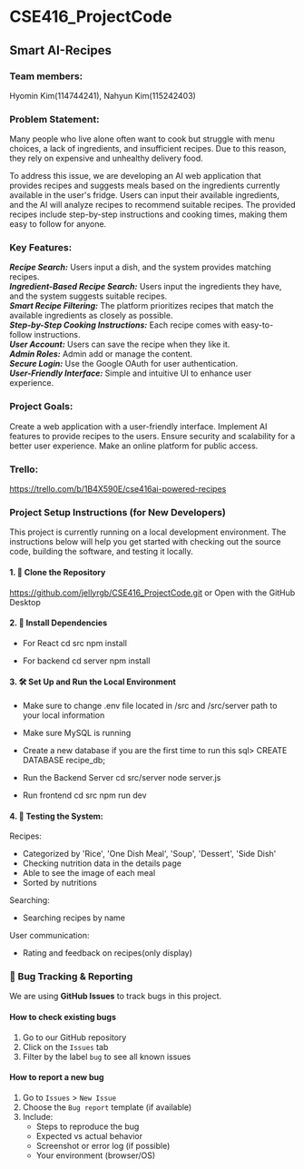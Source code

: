 # CSE416_ProjectCode

## Smart AI-Recipes

### Team members:

Hyomin Kim(114744241), Nahyun Kim(115242403)

### Problem Statement:

Many people who live alone often want to cook but struggle with menu choices, a lack of ingredients, and insufficient recipes. Due to this reason, they rely on expensive and unhealthy delivery food.

To address this issue, we are developing an AI web application that provides recipes and suggests meals based on the ingredients currently available in the user's fridge. Users can input their available ingredients, and the AI will analyze recipes to recommend suitable recipes. The provided recipes include step-by-step instructions and cooking times, making them easy to follow for anyone.

### Key Features:

**_Recipe Search:_** Users input a dish, and the system provides matching recipes.  
**_Ingredient-Based Recipe Search:_** Users input the ingredients they have, and the system suggests suitable recipes.  
**_Smart Recipe Filtering:_** The platform prioritizes recipes that match the available ingredients as closely as possible.  
**_Step-by-Step Cooking Instructions:_** Each recipe comes with easy-to-follow instructions.  
**_User Account:_** Users can save the recipe when they like it.  
**_Admin Roles:_** Admin add or manage the content.  
**_Secure Login:_** Use the Google OAuth for user authentication.  
**_User-Friendly Interface:_** Simple and intuitive UI to enhance user experience.

### Project Goals:

Create a web application with a user-friendly interface.
Implement AI features to provide recipes to the users.
Ensure security and scalability for a better user experience.
Make an online platform for public access.

### Trello:

https://trello.com/b/1B4X590E/cse416ai-powered-recipes

### Project Setup Instructions (for New Developers)

This project is currently running on a local development environment. The instructions below will help you get started with checking out the source code, building the software, and testing it locally.

#### 1. 🔨 Clone the Repository

https://github.com/jellyrgb/CSE416_ProjectCode.git
or
Open with the GitHub Desktop

#### 2. 🔨 Install Dependencies

- For React
  cd src
  npm install

- For backend
  cd server
  npm install

#### 3. 🛠️ Set Up and Run the Local Environment

- Make sure to change .env file located in /src and /src/server path to your local information
- Make sure MySQL is running
- Create a new database if you are the first time to run this
  sql> CREATE DATABASE recipe_db;

- Run the Backend Server
  cd src/server
  node server.js

- Run frontend
  cd src
  npm run dev

#### 4. 🔖 Testing the System:

Recipes:

- Categorized by 'Rice', 'One Dish Meal', 'Soup', 'Dessert', 'Side Dish'
- Checking nutrition data in the details page
- Able to see the image of each meal
- Sorted by nutritions

Searching:

- Searching recipes by name

User communication:

- Rating and feedback on recipes(only display)

### 🐞 Bug Tracking & Reporting

We are using **GitHub Issues** to track bugs in this project.

#### How to check existing bugs

1. Go to our GitHub repository
2. Click on the `Issues` tab
3. Filter by the label `bug` to see all known issues

#### How to report a new bug

1. Go to `Issues` > `New Issue`
2. Choose the `Bug report` template (if available)
3. Include:
   - Steps to reproduce the bug
   - Expected vs actual behavior
   - Screenshot or error log (if possible)
   - Your environment (browser/OS)
